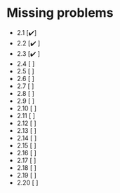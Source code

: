 # Missing problems

- 2.1 [✔️]
- 2.2 [✔️ ]
- 2.3 [✔️ ]
- 2.4 [ ]
- 2.5 [ ]
- 2.6 [ ]
- 2.7 [ ]
- 2.8 [ ]
- 2.9 [ ]
- 2.10 [ ]
- 2.11 [ ]
- 2.12 [ ]
- 2.13 [ ]
- 2.14 [ ]
- 2.15 [ ]
- 2.16 [ ]
- 2.17 [ ]
- 2.18 [ ]
- 2.19 [ ]
- 2.20 [ ]
